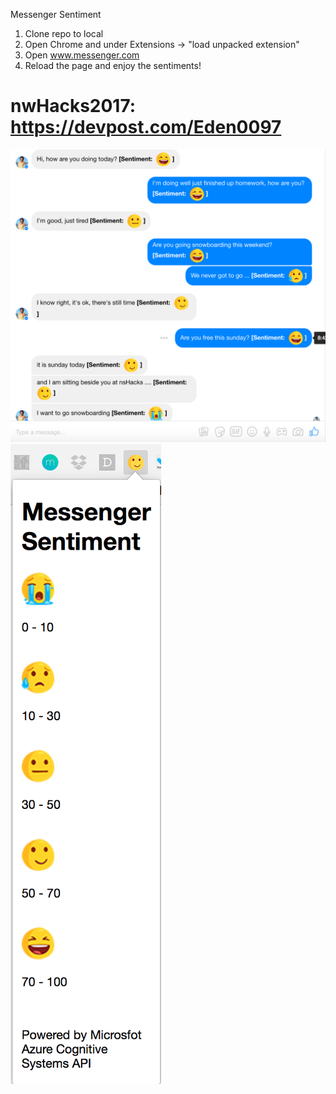Messenger Sentiment

1. Clone repo to local 
2. Open Chrome and under Extensions -> "load unpacked extension"
3. Open www.messenger.com
4. Reload the page and enjoy the sentiments! 

nwHacks2017: https://devpost.com/Eden0097
==========
![Messenger](sample_1.png)
![Popup](popup.png)

